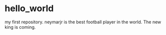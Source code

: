 # hello_world
my first repository.
neymarjr is the best football player in the world.
The new king is coming.
